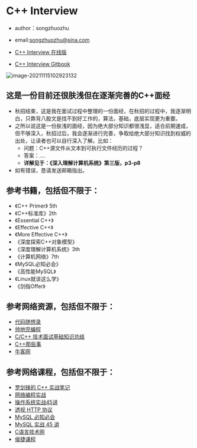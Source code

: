 # C++ Interview
- author：songzhuozhu
- email:songzhuozhu@sina.com

- [C++ Interview 在线版](https://song-zhuozhu.gitee.io/cpp-interview/)
- [C++ Interview Gitbook](https://walle-1.gitbook.io/cpp/)

![image-20211115102923132](https://gitee.com/song-zhuozhu/my_image/raw/master/img/image-20211115102923132.png)

## 这是一份目前还很肤浅但在逐渐完善的C++面经

- 秋招结束，这是我在面试过程中整理的一份面经，在秋招的过程中，我逐渐明白，只靠背八股文是找不到好工作的，算法，基础，底层实现更为重要。
- 之所以说这是一份肤浅的面经，因为绝大部分知识都很浅显，适合前期速成，但不够深入，秋招过后，我会逐渐进行完善，争取给绝大部分知识找到权威的出处，让读者也可以自行深入了解。比如：
  - 问题：C++源文件从文本到可执行文件经历的过程？
  - 答案：....
  - **详解见于：《深入理解计算机系统》第三版，p3-p8**
- 如有错误，恳请发送邮箱指出。



## 参考书籍，包括但不限于：

- 《C++ Primer》 5th
- 《C++标准库》2th
- 《Essential C++》
- 《Effective C++》
- 《More Effective C++》
- 《深度探索C++对象模型》
- 《深度理解计算机系统》3th
- 《计算机网络》7th
- 《MySQL必知必会》
- 《高性能MySQL》
- 《Linux就该这么学》
- 《剑指Offer》



## 参考网络资源，包括但不限于：

- [代码随想录](https://programmercarl.com/)
- [帅地完编程](https://www.iamshuaidi.com/)
- [C/C++ 技术面试基础知识总结](https://interview.huihut.com/#/)
- [C++那些事](https://light-city.club/sc/)
- [牛客网](https://www.nowcoder.com/tutorial/93/8ba2828006dd42879f3a9029eabde9f1)



## 参考网络课程，包括但不限于：

- [罗剑锋的 C++ 实战笔记](https://time.geekbang.org/column/intro/100051801?tab=catalog)
- [网络编程实战](https://time.geekbang.org/column/intro/100032701?tab=catalog)
- [操作系统实战45讲](https://time.geekbang.org/column/intro/100078401?tab=catalog)
- [透视 HTTP 协议](https://time.geekbang.org/column/intro/100029001?tab=catalog)
- [MySQL 必知必会](https://time.geekbang.org/column/intro/100073201?tab=catalog)
- [MySQL 实战 45 讲](https://time.geekbang.org/column/intro/100020801?tab=catalog)
- [C语言技术网](https://space.bilibili.com/627875426?spm_id_from=333.788.b_765f7570696e666f.1)
- [侯捷课程](http://boolan.com/jjhou/)



